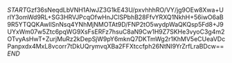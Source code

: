 $START$Gzf36sNeqdLbVNH1AlwJZ3G1kE43U/pxvhhhRO/VY/jg9OEw8Xwa+UrlY3omWd9RL+SG3HRVJPcqOfwHnJClSPbhB28FfvYRXQ1NkhH+56iwO6aB9R5YTQQKAwIlSnNsq4YNhMjNMOTAt9D/FNP2tO5wydpWaQKQsp5Fd8+J9UYxWm07w5Ztc6pqWG9XsFsERFz7hsuC8aN9Cw1H9Z7SKHe3vyoC3g4m2OTvyAsHwT+ZurjMuRz2kDepSjW9pY6mknQ7DKTmWg2r1KhMV5eCUeaVDcPanpxdx4MxL8vcorr7tDkUQrymvqXBa2FFXtccfph26NtNI9YrZrfLraBDcw==$END$